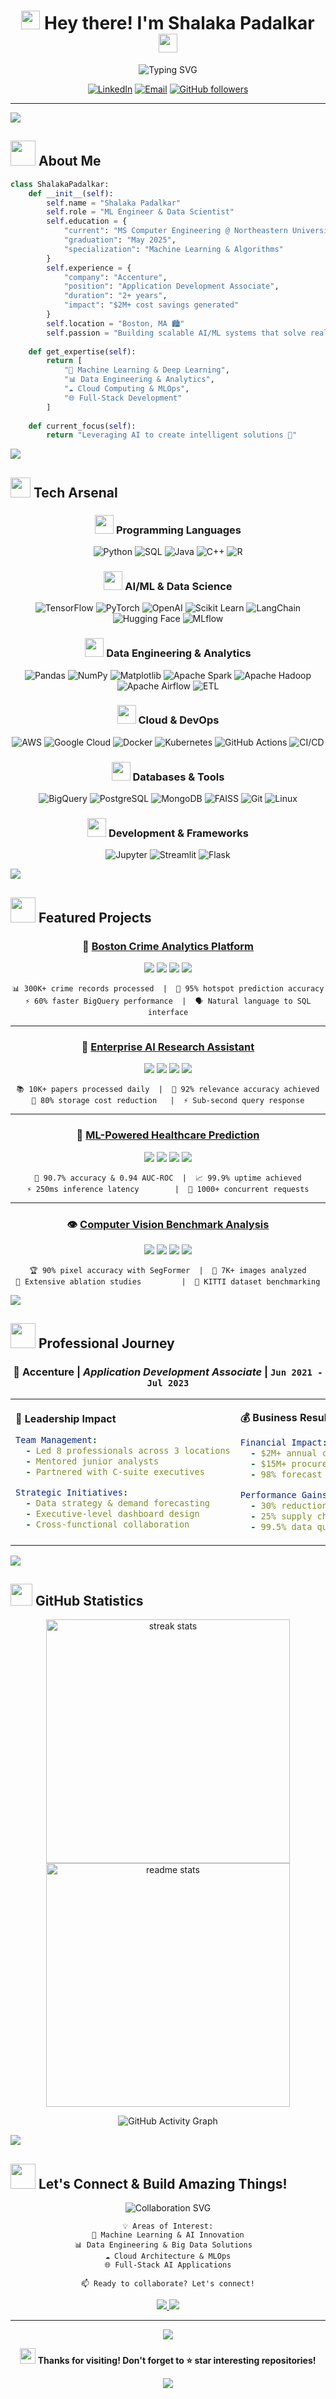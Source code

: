 <div align="center">

# <img src="https://media.giphy.com/media/hvRJCLFzcasrR4ia7z/giphy.gif" width="30px"/> Hey there! I'm **Shalaka Padalkar** <img src="https://media.giphy.com/media/hvRJCLFzcasrR4ia7z/giphy.gif" width="30px"/>

<img src="https://readme-typing-svg.herokuapp.com?font=Fira+Code&size=22&duration=3000&pause=1000&color=36BCF7&center=true&vCenter=true&width=600&lines=Machine+Learning+Engineer+%F0%9F%A4%96;Data+Scientist+%F0%9F%93%8A;Cloud+Architect+%E2%98%81%EF%B8%8F;AI+Enthusiast+%F0%9F%9A%80;Problem+Solver+%F0%9F%92%A1" alt="Typing SVG" />

[![LinkedIn](https://img.shields.io/badge/LinkedIn-0077B5?style=for-the-badge&logo=linkedin&logoColor=white&labelColor=0077B5)](https://www.linkedin.com/in/shalaka-padalkar/)
[![Email](https://img.shields.io/badge/Gmail-D14836?style=for-the-badge&logo=gmail&logoColor=white&labelColor=D14836)](mailto:padalkar.sha@northeastern.edu)
[![GitHub followers](https://img.shields.io/github/followers/shalakapadalkar16?logo=GitHub&style=for-the-badge&color=2b3137&labelColor=2b3137)](https://github.com/shalakapadalkar16)

</div>

---

<img src="https://user-images.githubusercontent.com/73097560/115834477-dbab4500-a447-11eb-908a-139a6edaec5c.gif">

## <img src="https://media.giphy.com/media/WUlplcMpOCEmTGBtBW/giphy.gif" width="40"> **About Me**

```python
class ShalakaPadalkar:
    def __init__(self):
        self.name = "Shalaka Padalkar"
        self.role = "ML Engineer & Data Scientist"
        self.education = {
            "current": "MS Computer Engineering @ Northeastern University",
            "graduation": "May 2025",
            "specialization": "Machine Learning & Algorithms"
        }
        self.experience = {
            "company": "Accenture",
            "position": "Application Development Associate",
            "duration": "2+ years",
            "impact": "$2M+ cost savings generated"
        }
        self.location = "Boston, MA 🏙️"
        self.passion = "Building scalable AI/ML systems that solve real-world problems"
    
    def get_expertise(self):
        return [
            "🤖 Machine Learning & Deep Learning",
            "📊 Data Engineering & Analytics", 
            "☁️ Cloud Computing & MLOps",
            "🌐 Full-Stack Development"
        ]
        
    def current_focus(self):
        return "Leveraging AI to create intelligent solutions 🚀"
```

<img src="https://user-images.githubusercontent.com/73097560/115834477-dbab4500-a447-11eb-908a-139a6edaec5c.gif">

## <img src="https://media2.giphy.com/media/QssGEmpkyEOhBCb7e1/giphy.gif?cid=ecf05e47a0n3gi1bfqntqmob8g9aid1oyj2wr3ds3mg700bl&rid=giphy.gif" width="32"> **Tech Arsenal**

<div align="center">

### <img src="https://media.giphy.com/media/iY8CRBdQXODJSCERIr/giphy.gif" width="30px"> **Programming Languages**
![Python](https://img.shields.io/badge/Python-FFD43B?style=for-the-badge&logo=python&logoColor=blue)
![SQL](https://img.shields.io/badge/SQL-025E8C?style=for-the-badge&logo=amazondynamodb&logoColor=white)
![Java](https://img.shields.io/badge/Java-ED8B00?style=for-the-badge&logo=openjdk&logoColor=white)
![C++](https://img.shields.io/badge/C%2B%2B-00599C?style=for-the-badge&logo=c%2B%2B&logoColor=white)
![R](https://img.shields.io/badge/R-276DC3?style=for-the-badge&logo=r&logoColor=white)

### <img src="https://media.giphy.com/media/kH1DBkPNyZPOk0BxrM/giphy.gif" width="30px"> **AI/ML & Data Science**
![TensorFlow](https://img.shields.io/badge/TensorFlow-FF6F00?style=for-the-badge&logo=tensorflow&logoColor=white)
![PyTorch](https://img.shields.io/badge/PyTorch-EE4C2C?style=for-the-badge&logo=pytorch&logoColor=white)
![OpenAI](https://img.shields.io/badge/OpenAI-74aa9c?style=for-the-badge&logo=openai&logoColor=white)
![Scikit Learn](https://img.shields.io/badge/scikit_learn-F7931E?style=for-the-badge&logo=scikit-learn&logoColor=white)
![LangChain](https://img.shields.io/badge/🦜_LangChain-1C3C3C?style=for-the-badge&logoColor=white)
![Hugging Face](https://img.shields.io/badge/🤗_Hugging_Face-FFD21E?style=for-the-badge&logoColor=black)
![MLflow](https://img.shields.io/badge/MLflow-0194E2?style=for-the-badge&logo=MLflow&logoColor=white)

### <img src="https://media.giphy.com/media/kdFc8fubgS31b8DsVu/giphy.gif" width="30px"> **Data Engineering & Analytics**
![Pandas](https://img.shields.io/badge/Pandas-2C2D72?style=for-the-badge&logo=pandas&logoColor=white)
![NumPy](https://img.shields.io/badge/Numpy-777BB4?style=for-the-badge&logo=numpy&logoColor=white)
![Matplotlib](https://img.shields.io/badge/Matplotlib-11557c?style=for-the-badge&logo=python&logoColor=white)
![Apache Spark](https://img.shields.io/badge/Apache_Spark-FFFFFF?style=for-the-badge&logo=apachespark&logoColor=#E35A16)
![Apache Hadoop](https://img.shields.io/badge/Apache_Hadoop-66CCFF?style=for-the-badge&logo=apachehadoop&logoColor=black)
![Apache Airflow](https://img.shields.io/badge/Airflow-017CEE?style=for-the-badge&logo=Apache%20Airflow&logoColor=white)
![ETL](https://img.shields.io/badge/ETL_Pipelines-4B8BBE?style=for-the-badge&logo=databricks&logoColor=white)

### <img src="https://media.giphy.com/media/VgGthkhUvGgOit7Y9i/giphy.gif" width="30px"> **Cloud & DevOps**
![AWS](https://img.shields.io/badge/AWS-FF9900?style=for-the-badge&logo=amazonaws&logoColor=white)
![Google Cloud](https://img.shields.io/badge/Google_Cloud-4285F4?style=for-the-badge&logo=google-cloud&logoColor=white)
![Docker](https://img.shields.io/badge/Docker-2CA5E0?style=for-the-badge&logo=docker&logoColor=white)
![Kubernetes](https://img.shields.io/badge/kubernetes-326ce5.svg?&style=for-the-badge&logo=kubernetes&logoColor=white)
![GitHub Actions](https://img.shields.io/badge/GitHub_Actions-2088FF?style=for-the-badge&logo=github-actions&logoColor=white)
![CI/CD](https://img.shields.io/badge/CI%2FCD-4285F4?style=for-the-badge&logo=jenkins&logoColor=white)

### <img src="https://media.giphy.com/media/IdyAQJVN2kVPNUrojM/giphy.gif" width="30px"> **Databases & Tools**
![BigQuery](https://img.shields.io/badge/BigQuery-669DF6?style=for-the-badge&logo=google-cloud&logoColor=white)
![PostgreSQL](https://img.shields.io/badge/PostgreSQL-316192?style=for-the-badge&logo=postgresql&logoColor=white)
![MongoDB](https://img.shields.io/badge/MongoDB-4EA94B?style=for-the-badge&logo=mongodb&logoColor=white)
![FAISS](https://img.shields.io/badge/FAISS-00599C?style=for-the-badge&logo=meta&logoColor=white)
![Git](https://img.shields.io/badge/GIT-E44C30?style=for-the-badge&logo=git&logoColor=white)
![Linux](https://img.shields.io/badge/Linux-FCC624?style=for-the-badge&logo=linux&logoColor=black)

### <img src="https://media.giphy.com/media/kgUkXkwWGgNhheQN7w/giphy.gif" width="30px"> **Development & Frameworks**
![Jupyter](https://img.shields.io/badge/Jupyter-F37626.svg?&style=for-the-badge&logo=Jupyter&logoColor=white)
![Streamlit](https://img.shields.io/badge/Streamlit-FF4B4B?style=for-the-badge&logo=streamlit&logoColor=white)
![Flask](https://img.shields.io/badge/Flask-000000?style=for-the-badge&logo=flask&logoColor=white)

</div>

<img src="https://user-images.githubusercontent.com/73097560/115834477-dbab4500-a447-11eb-908a-139a6edaec5c.gif">

## <img src="https://media.giphy.com/media/LnQjpWaON8nhr21vNW/giphy.gif" width="40"> **Featured Projects**

<div align="center">

### 🚨 **[Boston Crime Analytics Platform](https://github.com/shalakapadalkar16/CrimeViz-Boston-Crime-Visualization-Dashboard)**
<img src="https://img.shields.io/badge/Status-Live-success?style=flat-square&logo=vercel"> <img src="https://img.shields.io/badge/Python-FFD43B?style=flat-square&logo=python&logoColor=blue"> <img src="https://img.shields.io/badge/Streamlit-FF4B4B?style=flat-square&logo=streamlit&logoColor=white"> <img src="https://img.shields.io/badge/BigQuery-669DF6?style=flat-square&logo=google-cloud&logoColor=white">

```
📊 300K+ crime records processed  |  🎯 95% hotspot prediction accuracy
⚡ 60% faster BigQuery performance  |  🗣️ Natural language to SQL interface
```

---

### 🤖 **[Enterprise AI Research Assistant](https://github.com/shalakapadalkar16/Intelligent-Research-Assistant)**
<img src="https://img.shields.io/badge/Status-Production-brightgreen?style=flat-square&logo=checkmarx"> <img src="https://img.shields.io/badge/Python-FFD43B?style=flat-square&logo=python&logoColor=blue"> <img src="https://img.shields.io/badge/LangChain-1C3C3C?style=flat-square&logoColor=white"> <img src="https://img.shields.io/badge/OpenAI-74aa9c?style=flat-square&logo=openai&logoColor=white">

```
📚 10K+ papers processed daily  |  🎯 92% relevance accuracy achieved
💾 80% storage cost reduction   |  ⚡ Sub-second query response
```

---

### 🏥 **[ML-Powered Healthcare Prediction](https://github.com/shalakapadalkar16/End-to-End-Parkinson-Disease-Prediction-Pipeline)**
<img src="https://img.shields.io/badge/Status-Deployed-blue?style=flat-square&logo=kubernetes"> <img src="https://img.shields.io/badge/Python-FFD43B?style=flat-square&logo=python&logoColor=blue"> <img src="https://img.shields.io/badge/Docker-2CA5E0?style=flat-square&logo=docker&logoColor=white"> <img src="https://img.shields.io/badge/MLflow-0194E2?style=flat-square&logo=MLflow&logoColor=white">

```
🎯 90.7% accuracy & 0.94 AUC-ROC  |  📈 99.9% uptime achieved
⚡ 250ms inference latency        |  🚀 1000+ concurrent requests
```

---

### 👁️ **[Computer Vision Benchmark Analysis](https://github.com/shalakapadalkar16/Semantic-Segmentation-Comparative-Analysis)**
<img src="https://img.shields.io/badge/Status-Complete-inactive?style=flat-square&logo=academia"> <img src="https://img.shields.io/badge/Python-FFD43B?style=flat-square&logo=python&logoColor=blue"> <img src="https://img.shields.io/badge/TensorFlow-FF6F00?style=flat-square&logo=tensorflow&logoColor=white"> <img src="https://img.shields.io/badge/PyTorch-EE4C2C?style=flat-square&logo=pytorch&logoColor=white">

```
🏆 90% pixel accuracy with SegFormer  |  📸 7K+ images analyzed
🔬 Extensive ablation studies         |  🚗 KITTI dataset benchmarking
```

</div>

<img src="https://user-images.githubusercontent.com/73097560/115834477-dbab4500-a447-11eb-908a-139a6edaec5c.gif">

## <img src="https://media.giphy.com/media/3oKIPnAiaMCws8nOsE/giphy.gif" width="40"> **Professional Journey**

<div align="center">

### **🏢 Accenture** | *Application Development Associate* | `Jun 2021 - Jul 2023`

<table>
<tr>
<td>

**🎯 Leadership Impact**
```yaml
Team Management:
  - Led 8 professionals across 3 locations
  - Mentored junior analysts
  - Partnered with C-suite executives

Strategic Initiatives:
  - Data strategy & demand forecasting  
  - Executive-level dashboard design
  - Cross-functional collaboration
```

</td>
<td>

**💰 Business Results**  
```yaml
Financial Impact:
  - $2M+ annual cost savings
  - $15M+ procurement optimization
  - 98% forecast accuracy achieved

Performance Gains:
  - 30% reduction in forecast errors
  - 25% supply chain efficiency boost
  - 99.5% data quality maintained
```

</td>
</tr>
</table>

</div>

<img src="https://user-images.githubusercontent.com/73097560/115834477-dbab4500-a447-11eb-908a-139a6edaec5c.gif">

## <img src="https://media.giphy.com/media/iY8CRBdQXODJSCERIr/giphy.gif" width="35"> **GitHub Statistics**

<div align="center">

<img width="390" src="https://github-readme-streak-stats-salesp07.vercel.app/?user=shalakapadalkar16&count_private=true&theme=react&border_radius=10" alt="streak stats"/>
<img width="390" src="https://github-readme-stats-salesp07.vercel.app/api?username=shalakapadalkar16&count_private=true&show_icons=true&theme=react&rank_icon=github&border_radius=10" alt="readme stats" />

<br/>

![GitHub Activity Graph](https://github-readme-activity-graph.vercel.app/graph?username=shalakapadalkar16&theme=react-dark&hide_border=true)

</div>

<img src="https://user-images.githubusercontent.com/73097560/115834477-dbab4500-a447-11eb-908a-139a6edaec5c.gif">

## <img src="https://media.giphy.com/media/LnQjpWaON8nhr21vNW/giphy.gif" width="40"> **Let's Connect & Build Amazing Things!**

<div align="center">

<img src="https://readme-typing-svg.herokuapp.com?font=Fira+Code&size=20&duration=2000&pause=500&color=F75C7E&center=true&vCenter=true&width=600&lines=Open+to+collaborating+on+ML+projects!;Let's+build+the+future+with+AI!;Always+learning%2C+always+growing!;Passionate+about+solving+real+problems!" alt="Collaboration SVG" />

```
💡 Areas of Interest:
🤖 Machine Learning & AI Innovation
📊 Data Engineering & Big Data Solutions  
☁️ Cloud Architecture & MLOps
🌐 Full-Stack AI Applications

📫 Ready to collaborate? Let's connect!
```

<a href="https://www.linkedin.com/in/shalaka-padalkar/">
  <img src="https://img.shields.io/badge/LinkedIn-Let's_Connect!-0077B5?style=for-the-badge&logo=linkedin&logoColor=white&labelColor=0077B5">
</a>
<a href="mailto:padalkar.sha@northeastern.edu">
  <img src="https://img.shields.io/badge/Email-Drop_a_Line!-D14836?style=for-the-badge&logo=gmail&logoColor=white&labelColor=D14836">
</a>

---

<img src="https://komarev.com/ghpvc/?username=shalakapadalkar16&color=blueviolet&style=for-the-badge&label=PROFILE+VIEWS">

**<img src="https://media.giphy.com/media/VgGthkhUvGgOit7Y9i/giphy.gif" width="25"> Thanks for visiting! Don't forget to ⭐ star interesting repositories!**

<img src="https://capsule-render.vercel.app/api?type=waving&color=gradient&height=100&section=footer"/>

</div>
